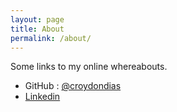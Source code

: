 ```yaml
---
layout: page
title: About
permalink: /about/
---
```


Some links to my online whereabouts.

* GitHub : [@croydondias](https://github.com/croydondias)
* [Linkedin](https://uk.linkedin.com/in/croydondias)
